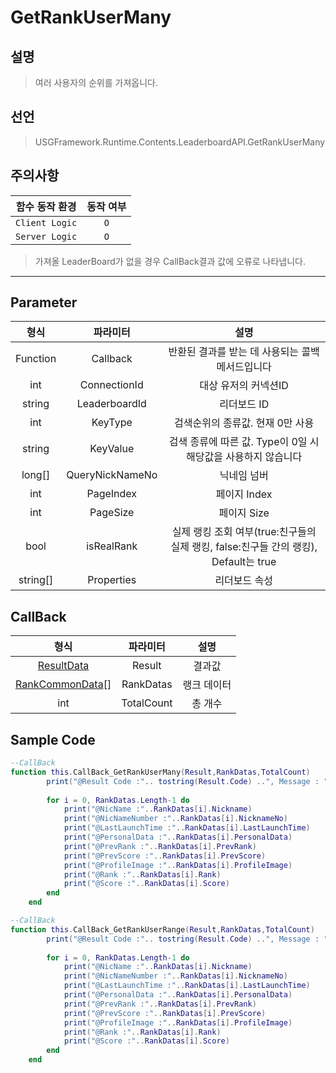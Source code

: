 # GetRankUserMany

## 설명
> 여러 사용자의 순위를 가져옵니다.
## 선언
> USGFramework.Runtime.Contents.LeaderboardAPI.GetRankUserMany
## 주의사항
|    **함수 동작 환경**    | **동작 여부** |
|:------------------:|:---------:|
| ```Client Logic``` |  ```O```  |
| ```Server Logic``` |  ```O```  |
> 가져올 LeaderBoard가 없을 경우 CallBack결과 값에 오류로 나타냅니다.
---

## Parameter
|  **형식**  |    **파라미터**     |                            **설명**                            |
|:--------:|:---------------:|:------------------------------------------------------------:|
| Function |    Callback     |                 반환된 결과를 받는 데 사용되는 콜백 메서드입니다                  |
|   int    |  ConnectionId   |                         대상 유저의 커넥션ID                         |
|  string  |  LeaderboardId  |                           리더보드 ID                            |
|   int    |     KeyType     |                     검색순위의 종류값. 현재 0만 사용                      |
|  string  |    KeyValue     |            검색 종류에 따른 값. Type이 0일 시 해당값을 사용하지 않습니다            |
|  long[]  | QueryNickNameNo |                            닉네임 넘버                            |
|   int    |    PageIndex    |                          페이지 Index                           |
|   int    |    PageSize     |                           페이지 Size                           |
|   bool   |   isRealRank    | 실제 랭킹 조회 여부(true:친구들의 실제 랭킹, false:친구들 간의 랭킹), Default는 true |
| string[] |   Properties    |                           리더보드 속성                            |
## CallBack
|                **형식**                 |  **파라미터**  | **설명**  |
|:-------------------------------------:|:----------:|:-------:|
|      [ResultData](ResultData.md)      |   Result   |  	결과값   |
| [RankCommonData](RankCommonData.md)[] | RankDatas  | 	랭크 데이터 |
|                  int                  | TotalCount | 		총 개수  |


## Sample Code
```lua
--CallBack
function this.CallBack_GetRankUserMany(Result,RankDatas,TotalCount)
        print("@Result Code :".. tostring(Result.Code) ..", Message : "..tostring(Result.Message))
 
        for i = 0, RankDatas.Length-1 do
            print("@NicName :"..RankDatas[i].Nickname)
            print("@NicNameNumber :"..RankDatas[i].NicknameNo)
            print("@LastLaunchTime :"..RankDatas[i].LastLaunchTime)
            print("@PersonalData :"..RankDatas[i].PersonalData)
            print("@PrevRank :"..RankDatas[i].PrevRank)
            print("@PrevScore :"..RankDatas[i].PrevScore)
            print("@ProfileImage :"..RankDatas[i].ProfileImage)
            print("@Rank :"..RankDatas[i].Rank)
            print("@Score :"..RankDatas[i].Score)
        end
    end
```

```lua
--CallBack
function this.CallBack_GetRankUserRange(Result,RankDatas,TotalCount)
        print("@Result Code :".. tostring(Result.Code) ..", Message : "..tostring(Result.Message))
 
        for i = 0, RankDatas.Length-1 do
            print("@NicName :"..RankDatas[i].Nickname)
            print("@NicNameNumber :"..RankDatas[i].NicknameNo)
            print("@LastLaunchTime :"..RankDatas[i].LastLaunchTime)
            print("@PersonalData :"..RankDatas[i].PersonalData)
            print("@PrevRank :"..RankDatas[i].PrevRank)
            print("@PrevScore :"..RankDatas[i].PrevScore)
            print("@ProfileImage :"..RankDatas[i].ProfileImage)
            print("@Rank :"..RankDatas[i].Rank)
            print("@Score :"..RankDatas[i].Score)
        end
    end
```
